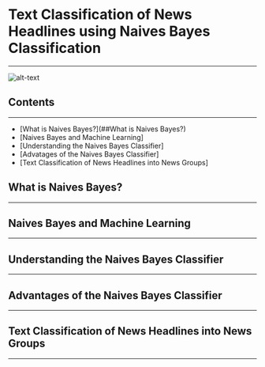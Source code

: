 # Text Classification of News Headlines using Naives Bayes Classification

***

![alt-text](https://cdn-images-1.medium.com/max/800/1*HgXA9v1EsqlrRDaC_iORhQ.png "Test Alt Text")

## Contents
***
+ [What is Naives Bayes?](##What is Naives Bayes?)
+ [Naives Bayes and Machine Learning]
+ [Understanding the Naives Bayes Classifier]
+ [Advatages of the Naives Bayes Classifier]
+ [Text Classification of News Headlines into News Groups]

## What is Naives Bayes?
***


## Naives Bayes and Machine Learning
***


## Understanding the Naives Bayes Classifier
***


## Advantages of the Naives Bayes Classifier
***


## Text Classification of News Headlines into News Groups
***
